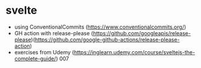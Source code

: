 # svelte

- using ConventionalCommits (https://www.conventionalcommits.org/)
- GH action with release-please (https://github.com/googleapis/release-please)(https://github.com/google-github-actions/release-please-action)
- exercises from Udemy (https://inglearn.udemy.com/course/sveltejs-the-complete-guide/)
007
